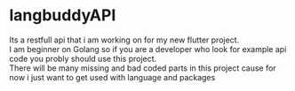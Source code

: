 # langbuddyAPI
Its a restfull api that i am working on for my new flutter project. <br>
I am beginner on Golang so if you are a developer who look for example api code you probly should use this project. <br>
There will be many missing and bad coded parts in this project cause for now i just want to get used with language and packages

